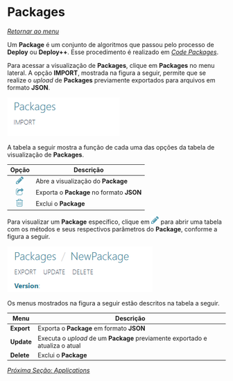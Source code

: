 # Packages

*[Retornar ao menu](README.md)*

Um **Package** é um conjunto de algoritmos que passou pelo processo de **Deploy** ou **Deploy++**. Esse procedimento é realizado em *[Code Packages](EPMProcessorCodePackages.md)*.

Para acessar a visualização de **Packages**, clique em **Packages** no menu lateral. A opção **IMPORT**, mostrada na figura a seguir, permite que se realize o *upload* de **Packages** previamente exportados para arquivos em formato **JSON**.

![imagem package import](./images/packages_import.PNG "Opção Import")

A tabela a seguir mostra a função de cada uma das opções da tabela de visualização de **Packages**.

|Opção|Descrição|
|:---:|---|
|![pencil icon](./images/fa_pencil_icon_18.png "Visualizar")|Abre a visualização do **Package**|
|![share icon](./images/fa_sharesquare_icon_18.png "Exportar")|Exporta o **Package** no formato **JSON**|
|![trash icon](./images/fa_trash_icon_18.png "Excluir")|Exclui o **Package**|

Para visualizar um **Package** específico, clique em ![pencil icon](./images/fa_pencil_icon_18.PNG "Visualizar") para abrir uma tabela com os métodos e seus respectivos parâmetros do **Package**, conforme a figura a seguir.

![imagem menu package](./images/pacckages_menu_package.PNG "Opções para Packages")

Os menus mostrados na figura a seguir estão descritos na tabela a seguir.

|Menu|Descrição|
|---|---|
|**Export**|Exporta o **Package** em formato **JSON**|
|**Update**|Executa o *upload* de um **Package** previamente exportado e atualiza o atual|
|**Delete**|Exclui o **Package**|

*[Próxima Seção: Applications](EPMProcessorApplications.md)*
